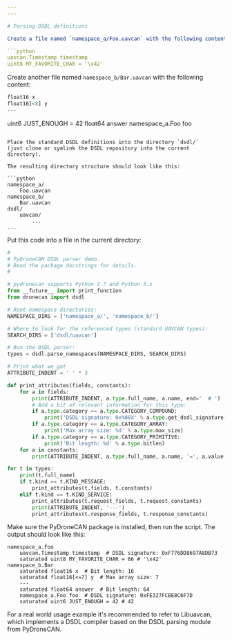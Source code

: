 ```yaml
---
---

# Parsing DSDL definitions

Create a file named `namespace_a/Foo.uavcan` with the following content:

```python
uavcan.Timestamp timestamp
uint8 MY_FAVORITE_CHAR = '\x42'
```

Create another file named `namespace_b/Bar.uavcan` with the following content:

```python
float16 x
float16[<8] y
---
```

uint6 JUST_ENOUGH = 42
float64 answer
namespace_a.Foo foo
```

Place the standard DSDL definitions into the directory `dsdl/`
(just clone or symlink the DSDL repository into the current directory).

The resulting directory structure should look like this:

```python
namespace_a/
    Foo.uavcan
namespace_b/
    Bar.uavcan
dsdl/
    uavcan/
        ...
...
```

Put this code into a file in the current directory:

```python
#
# PyDroneCAN DSDL parser demo.
# Read the package docstrings for details.
#

# pydronecan supports Python 2.7 and Python 3.x
from __future__ import print_function
from dronecan import dsdl

# Root namespace directories:
NAMESPACE_DIRS = ['namespace_a/', 'namespace_b/']

# Where to look for the referenced types (standard UAVCAN types):
SEARCH_DIRS = ['dsdl/uavcan']

# Run the DSDL parser:
types = dsdl.parse_namespaces(NAMESPACE_DIRS, SEARCH_DIRS)

# Print what we got
ATTRIBUTE_INDENT = ' ' * 3

def print_attributes(fields, constants):
    for a in fields:
        print(ATTRIBUTE_INDENT, a.type.full_name, a.name, end='  # ')
        # Add a bit of relevant information for this type:
        if a.type.category == a.type.CATEGORY_COMPOUND:
            print('DSDL signature: 0x%08X' % a.type.get_dsdl_signature())
        if a.type.category == a.type.CATEGORY_ARRAY:
            print('Max array size: %d' % a.type.max_size)
        if a.type.category == a.type.CATEGORY_PRIMITIVE:
            print('Bit length: %d' % a.type.bitlen)
    for a in constants:
        print(ATTRIBUTE_INDENT, a.type.full_name, a.name, '=', a.value, '#', a.init_expression)

for t in types:
    print(t.full_name)
    if t.kind == t.KIND_MESSAGE:
        print_attributes(t.fields, t.constants)
    elif t.kind == t.KIND_SERVICE:
        print_attributes(t.request_fields, t.request_constants)
        print(ATTRIBUTE_INDENT, '---')
        print_attributes(t.response_fields, t.response_constants)
```

Make sure the PyDroneCAN package is installed, then run the script.
The output should look like this:

```
namespace_a.Foo
    uavcan.Timestamp timestamp  # DSDL signature: 0xF776DD8697A8DB73
    saturated uint8 MY_FAVORITE_CHAR = 66 # '\x42'
namespace_b.Bar
    saturated float16 x  # Bit length: 16
    saturated float16[<=7] y  # Max array size: 7
    ---
    saturated float64 answer  # Bit length: 64
    namespace_a.Foo foo  # DSDL signature: 0xFE327FCBE8C6F7D
    saturated uint6 JUST_ENOUGH = 42 # 42
```

For a real world usage example it's recommended to refer to Libuavcan,
which implements a DSDL compiler based on the DSDL parsing module from PyDroneCAN.
